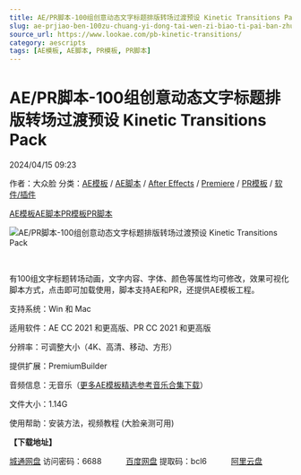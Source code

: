 ```yaml
---
title: AE/PR脚本-100组创意动态文字标题排版转场过渡预设 Kinetic Transitions Pack
slug: ae-prjiao-ben-100zu-chuang-yi-dong-tai-wen-zi-biao-ti-pai-ban-zhuan-chang-guo-du-yu-she-kinetic-transitions-pack
source_url: https://www.lookae.com/pb-kinetic-transitions/
category: aescripts
tags: [AE模板, AE脚本, PR模板, PR脚本]
---
```

# AE/PR脚本-100组创意动态文字标题排版转场过渡预设 Kinetic Transitions Pack

2024/04/15 09:23

作者：大众脸
分类：[AE模板](https://www.lookae.com/after-effects/other-after-effects/) / [AE脚本](https://www.lookae.com/after-effects/aescripts/) / [After Effects](https://www.lookae.com/after-effects/) / [Premiere](https://www.lookae.com/qitarjcj/premierezy/) / [PR模板](https://www.lookae.com/prmoban/) / [软件/插件](https://www.lookae.com/qitarjcj/)

[AE模板](https://www.lookae.com/tag/ae%e6%a8%a1%e6%9d%bf/)[AE脚本](https://www.lookae.com/tag/ae%e8%84%9a%e6%9c%ac/)[PR模板](https://www.lookae.com/tag/pr%e6%a8%a1%e6%9d%bf/)[PR脚本](https://www.lookae.com/tag/pr%e8%84%9a%e6%9c%ac/)

![AE/PR脚本-100组创意动态文字标题排版转场过渡预设 Kinetic Transitions Pack](https://www.lookae.com/wp-content/uploads/2024/04/49401595.jpg "AE/PR脚本-100组创意动态文字标题排版转场过渡预设 Kinetic Transitions Pack-LookAE.com")

﻿

有100组文字标题转场动画，文字内容、字体、颜色等属性均可修改，效果可视化脚本方式，点击即可加载使用，脚本支持AE和PR，还提供AE模板工程。

支持系统：Win 和 Mac

适用软件：AE CC 2021 和更高版、PR CC 2021 和更高版

分辨率：可调整大小（4K、高清、移动、方形）

提供扩展：PremiumBuilder

音频信息：无音乐（[更多AE模板精选参考音乐合集下载](https://item.taobao.com/item.htm?spm=a1z10.1.w4004-2793089344.4.MUvxbV&id=37289930486)）

文件大小：1.14G

使用帮助：安装方法，视频教程 (大脸亲测可用)

**【下载地址】**

[城通网盘](https://url70.ctfile.com/f/2827370-1055375692-f4b695?p=4431) 访问密码：6688           [百度网盘](https://pan.baidu.com/s/1oE5mspwGanIxJMZ8l4mBtw?pwd=bcl6) 提取码：bcl6           [阿里云盘](https://www.alipan.com/s/bzAsKCgCDeA)
